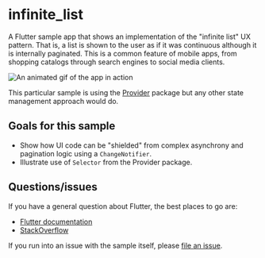 # infinite_list

A Flutter sample app that shows an implementation of the "infinite list" UX pattern. That is,
a list is shown to the user as if it was continuous although it is internally paginated.
This is a common feature of mobile apps, from shopping catalogs through search engines
to social media clients.

![An animated gif of the app in action](https://user-images.githubusercontent.com/919717/81858860-3a1e3280-9519-11ea-8e9c-9d22ac1bf0ed.gif)

This particular sample is using the [Provider][] package but any other state management approach
would do.

[Provider]: https://pub.dev/packages/provider

## Goals for this sample

* Show how UI code can be "shielded" from complex asynchrony and pagination logic using
  a `ChangeNotifier`.
* Illustrate use of `Selector` from the Provider package.

## Questions/issues

If you have a general question about Flutter, the best places to go are:

* [Flutter documentation](https://flutter.dev/)
* [StackOverflow](https://stackoverflow.com/questions/tagged/flutter)

If you run into an issue with the sample itself, please
[file an issue](https://github.com/flutter/samples/issues).
